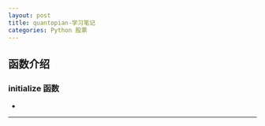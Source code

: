 ```yaml
---
layout: post
title: quantopian-学习笔记
categories: Python 股票
---
```

## 函数介绍

### initialize 函数
* 

---




  